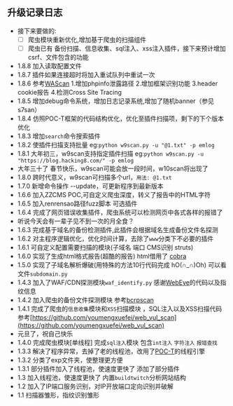 ## 升级记录日志

- 接下来要做的: 
    - [ ] 爬虫模块重新优化,增加基于爬虫的扫描组件
    - [ ] 爬虫已有 备份扫描、信息收集、sql注入、xss注入插件，接下来预计增加csrf、文件包含的功能
- 1.8.8 加入读取配置文件
- 1.8.7 插件如果连接超时将加入重试队列中重试一次
- 1.8.6 参考[WAScan](https://github.com/m4ll0k/WAScan) 1.增加phpinfo泄露路径  2.增加框架识别功能 3.header cookie报告 4.检测Cross Site Tracing
- 1.8.5 增加debug命令系统，增加日志记录系统,增加了随机banner（参见s7san）
- 1.8.4 仿照POC-T框架的代码结构优化，优化至插件扫描项，剩下的下个版本优化
- 1.8.3 增加`search`命令搜索插件
- 1.8.2 使插件扫描支持批量 eg:`python w9scan.py -u "@1.txt" -p emlog`
- 1.8.1 大年初三，w9scan支持指定插件扫描 eg:`python w9scan.py -u "https://blog.hacking8.com/" -p emlog`
- 大年三十了 春节快乐，w9scan可能会放一段时间，w10scan将出现了
- 1.8.0 跨时代意义，w9scan可扫描多个url，`用法: @1.txt`
- 1.7.0 新增命令操作 --update，可更新程序到最新版本
- 1.6.6 加入ZZCMS POC,可自定义爬虫深度，转义了报告中的HTML字符
- 1.6.5 加入renrensao路径fuzz脚本 可选插件
- 1.6.4 完成了网页错误收集插件，爬虫系统可以检测网页中各式各样的报错了
- 听说今天会有一辈子见不到一次的月全食？
- 1.6.3 完成基于域名的备份检测插件,此插件会根据域名生成备份文件名探测
- 1.6.2 对主程序逻辑优化，优化时间计算，去除了`www`分类下不必要的插件
- 1.6.1 可自定义配置需要扫描的模块(子域名 端口 CMS识别 struts)
- 1.6.0 实现了生成html格式报告(超酷的报告) html借用了 [cobra](https://github.com/wufeifei/cobra)
- 1.5.0 实现了子域名解析爆破(用特殊的方法10行代码完成 hO(∩_∩)Oh) 可以看文件`subdomain.py`
- 1.4.3 加入了WAF/CDN探测模块`waf_identify.py` 感谢[WebEye](https://github.com/zerokeeper/WebEye/)的代码以及指纹信息
- 1.4.2 加入爬虫的备份文件探测模块 参考[bcrpscan](https://github.com/secfree/bcrpscan)
- 1.4.1 完成了爬虫的`信息收集`模块和`XSS`扫描模块 ，SQL注入以及XSS扫描代码参考[https://github.com/youmengxuefei/web_vul_scan](https://github.com/youmengxuefei/web_vul_scan)
- 元旦了，祝自己快乐
- 1.4.0 完成爬虫模块[单线程] 完成`sql注入`模块 包含`int注入` `字符注入` `报错查找`
- 1.3.3 解决了程序异常，去掉了老的线程池，改用了[POC-T](https://github.com/Xyntax/POC-T/blob/2.0/lib/controller/engine.py)的线程引擎
- 1.3.2 分类了exp文件夹，使整理更方便
- 1.3.1 部分插件加入了线程池，使速度更快了 添加了部分插件
- 1.3 加入线程池，使速度更快了  内置`buildtwitch`分析网站结构
- 1.2 加入了IP端口服务识别，对IP开放端口定向识别并破解
- 1.1 扫描器雏形，指纹识别雏形